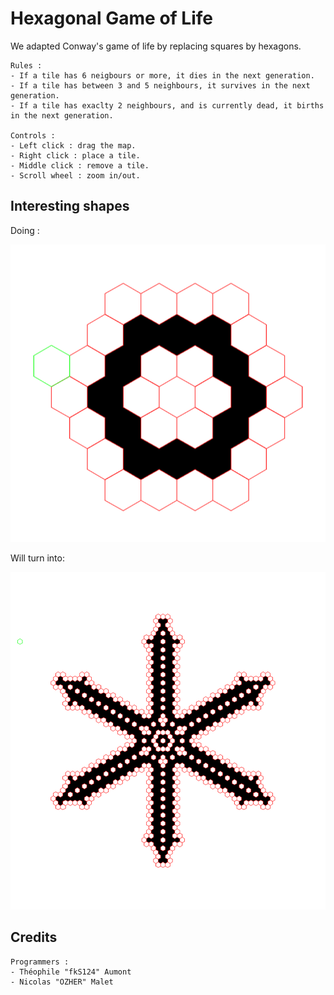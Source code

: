 # Hexagonal Game of Life

We adapted Conway's game of life by replacing squares by hexagons.

    Rules :
    - If a tile has 6 neigbours or more, it dies in the next generation.
    - If a tile has between 3 and 5 neighbours, it survives in the next generation.
    - If a tile has exaclty 2 neighbours, and is currently dead, it births in the next generation.

    Controls :
    - Left click : drag the map.
    - Right click : place a tile.
    - Middle click : remove a tile.
    - Scroll wheel : zoom in/out.

## Interesting shapes

Doing :

![fig](./data/Pattern1.png) 

Will turn into:

![fig](./data/Pattern2.png)

## Credits

    Programmers :
    - Théophile "fkS124" Aumont
    - Nicolas "OZHER" Malet
 
